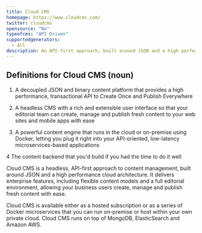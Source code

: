 ```yaml
---
title: Cloud CMS
homepage: https://www.cloudcms.com/
twitter: cloudcms
opensource: "No"
typeofcms: "API Driven"
supportedgenerators:
  - All
description: An API-first approach, built around JSON and a high performance cloud architecture.
---
```


## Definitions for Cloud CMS (noun)

1. A decoupled JSON and binary content platform that provides a high performance, transactional API to Create Once and Publish Everywhere

2. A headless CMS with a rich and extensible user interface so that your editorial team can create, manage and publish fresh content to your web sites and mobile apps with ease

3. A powerful content engine that runs in the cloud or on-premise using Docker, letting you plug it right into your API-oriented, low-latency microservices-based applications

4 The content backend that you'd build if you had the time to do it well

Cloud CMS is a headless, API-first approach to content management, built around JSON and a high performance cloud architecture. It delivers enterprise features, including flexible content models and a full editorial environment, allowing your business users create, manage and publish fresh content with ease.

Cloud CMS is available either as a hosted subscription or as a series of Docker microservices that you can run on-premise or host within your own private cloud. Cloud CMS runs on top of MongoDB, ElasticSearch and Amazon AWS.
